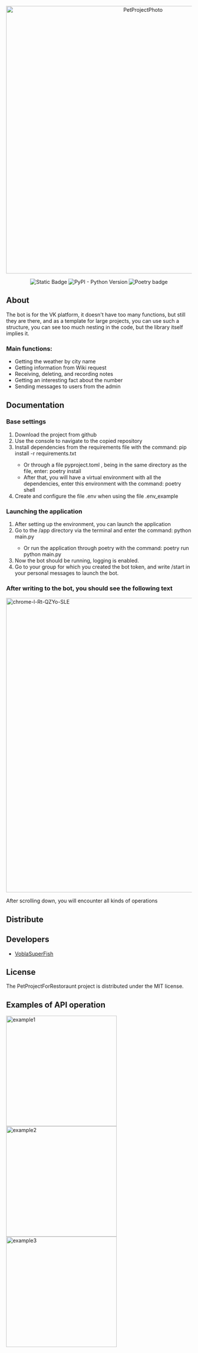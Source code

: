 <p align="center">
      <img src="https://i.ibb.co/0XcwvjC/photo.jpg" alt="PetProjectPhoto" border="0" width="727">
</p>

<p align="center">
   <img alt="Static Badge" src="https://img.shields.io/badge/Licencse-MIT-success">
   <img alt="PyPI - Python Version" src="https://img.shields.io/pypi/pyversions/vk-api">
   <img alt="Poetry badge" src="https://img.shields.io/badge/packaging-poetry-cyan.svg">
</p>

## About

The bot is for the VK platform, it doesn't have too many functions, but still they are there, and as a template for large projects, you can use such a structure, you can see too much nesting in the code, but the library itself implies it.

<h3>Main functions: </h3>
<ul>
<li>Getting the weather by city name</li>
<li>Getting information from Wiki request</li>
<li>Receiving, deleting, and recording notes</li>
<li>Getting an interesting fact about the number</li>
<li>Sending messages to users from the admin</li>
</ul>

## Documentation

<h3>Base settings</h3>
<ol>
<li>Download the project from github</li>
<li>Use the console to navigate to the copied repository</li>
<li>Install dependencies from the requirements file with the command: pip install -r requirements.txt</li>
<ul>
<li>Or through a file pyproject.toml , being in the same directory as the file, enter: poetry install</li>
<li>After that, you will have a virtual environment with all the dependencies, enter this environment with the command: poetry shell</li>
</ul>
<li>Create and configure the file .env when using the file .env_example</li>
</ol>

<h3>Launching the application</h3>
<ol>
<li>After setting up the environment, you can launch the application</li>
<li>Go to the /app directory via the terminal and enter the command: python main.py</li>
      <ul>
            <li>Or run the application through poetry with the command: poetry run python main.py</li>
      </ul>
<li>Now the bot should be running, logging is enabled.</li>
<li>Go to your group for which you created the bot token, and write /start in your personal messages to launch the bot.</li>
</ol>

<h3>After writing to the bot, you should see the following text</h3>
<img src="https://i.ibb.co/VLMRtzD/chrome-l-Rt-QZYo-SLE.png" alt="chrome-l-Rt-QZYo-SLE" border="0" width="800">
<p>After scrolling down, you will encounter all kinds of operations</p>



## Distribute

## Developers

- [VoblaSuperFish](https://github.com/VoblaSuperFish)

## License
The PetProjectForRestoraunt project is distributed under the MIT license.

## Examples of API operation
<p>
      <img src="https://i.ibb.co/HtjTxsX/example1.png" alt="example1" border="0" width="300" height="300">
      <img src="https://i.ibb.co/zZv7MzN/example2.png" alt="example2" border="0" width="300" height="300">
      <img src="https://i.ibb.co/G3zJBDB/example3.png" alt="example3" border="0" width="300" height="300">
</p>

